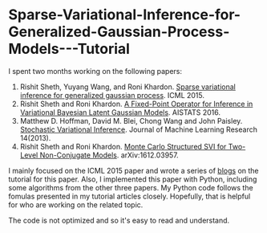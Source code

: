 # Sparse-Variational-Inference-for-Generalized-Gaussian-Process-Models---Tutorial

I spent two months working on the following papers:

<ol>
    <li>Rishit Sheth, Yuyang Wang, and Roni Khardon. <a href="http://homes.sice.indiana.edu/rkhardon/PUB/icml15sparseFPGP.pdf" target="_blank">Sparse variational inference for generalized gaussian process</a>. ICML 2015.</li>
    <li>Rishit Sheth and Roni Khardon. <a href="http://proceedings.mlr.press/v51/sheth16.pdf" target="_blank">A Fixed-Point Operator for Inference in Variational Bayesian Latent Gaussian Models</a>. AISTATS 2016.</li>
    <li>Matthew D. Hoffman, David M. Blei, Chong Wang and John Paisley. <a href="http://www.columbia.edu/~jwp2128/Papers/HoffmanBleiWangPaisley2013.pdf" target="_blank">Stochastic Variational Inference</a>. Journal of Machine Learning Research 14(2013).</li>
    <li>Rishit Sheth and Roni Khardon. <a href="https://arxiv.org/abs/1612.03957" target="_blank">Monte Carlo Structured SVI for Two-Level Non-Conjugate Models</a>. arXiv:1612.03957.</li>
</ol>

I mainly focused on the ICML 2015 paper and wrote a series of [blogs](https://kaikaizhao.github.io/notes/2019/08/09/Sparse-Variational-Inference-for-Generalized-Gaussian-Process-Models) on the tutorial for this paper. Also, I implemented this paper with Python, including some algorithms from the other three papers. My Python code follows the fomulas presented in my tutorial articles closely. Hopefully, that is helpful for who are working on the related topic.

The code is not optimized and so it's easy to read and understand.

